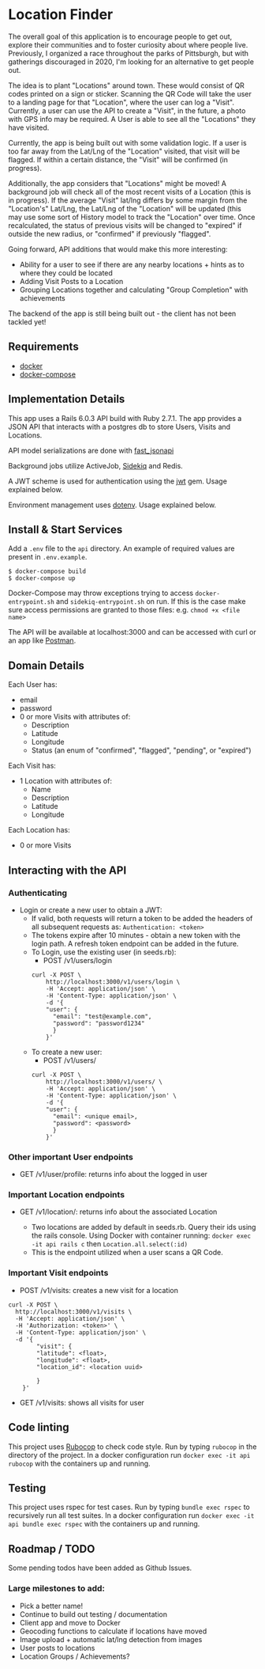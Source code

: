 # Location Finder

The overall goal of this application is to encourage people to get out, explore their communities and to foster curiosity about where people live. Previously, I organized a race throughout the parks of Pittsburgh, but with gatherings discouraged in 2020, I'm looking for an alternative to get people out.

The idea is to plant "Locations" around town. These would consist of QR codes printed on a sign or sticker. Scanning the QR Code will take the user to a landing page for that "Location", where the user can log a "Visit". Currently, a user can use the API to create a "Visit", in the future, a photo with GPS info may be required. A User is able to see all the "Locations" they have visited.

Currently, the app is being built out with some validation logic. If a user is too far away from the Lat/Lng of the "Location" visited, that visit will be flagged. If within a certain distance, the "Visit" will be confirmed (in progress).

Additionally, the app considers that "Locations" might be moved! A background job will check all of the most recent visits of a Location (this is in progress). If the average "Visit" lat/lng differs by some margin from the "Location's" Lat/Lng, the Lat/Lng of the "Location" will be updated (this may use some sort of History model to track the "Location" over time. Once recalculated, the status of previous visits will be changed to "expired" if outside the new radius, or "confirmed" if previously "flagged".

Going forward, API additions that would make this more interesting:
- Ability for a user to see if there are any nearby locations + hints as to where they could be located
- Adding Visit Posts to a Location
- Grouping Locations together and calculating "Group Completion" with achievements

The backend of the app is still being built out - the client has not been tackled yet!

## Requirements

* [docker](https://docs.docker.com/engine/installation/linux/docker-ce/)
* [docker-compose](https://docs.docker.com/compose/install/#install-compose)


## Implementation Details

This app uses a Rails 6.0.3 API build with Ruby 2.7.1. The app provides a JSON API that interacts with a postgres db to store Users, Visits and Locations.

API model serializations are done with [fast_jsonapi](https://github.com/Netflix/fast_jsonapi)

Background jobs utilize ActiveJob, [Sidekiq](https://github.com/mperham/sidekiq) and Redis.
 
A JWT scheme is used for authentication using the [jwt](https://github.com/jwt/ruby-jwt) gem. Usage explained below.

Environment management uses [dotenv](https://github.com/bkeepers/dotenv). Usage explained below.


## Install & Start Services

Add a `.env` file to the `api` directory. An example of required values are present in `.env.example`.

```
$ docker-compose build
$ docker-compose up
```

Docker-Compose may throw exceptions trying to access `docker-entrypoint.sh` and `sidekiq-entrypoint.sh` on run. If this is the case make sure access permissions are granted to those files: e.g. `chmod +x <file name>`

The API will be available at localhost:3000 and can be accessed with curl or an app like [Postman](https://www.postman.com/).


## Domain Details

Each User has:
  - email
  - password
  - 0 or more Visits with attributes of:
    - Description
    - Latitude
    - Longitude
    - Status (an enum of "confirmed", "flagged", "pending", or "expired")

Each Visit has:
  - 1 Location with attributes of:
    - Name
    - Description
    - Latitude
    - Longitude

Each Location has:
  - 0 or more Visits


## Interacting with the API

### Authenticating
- Login or create a new user to obtain a JWT:
  - If valid, both requests will return a token to be added the headers of all subsequent requests as: `Authentication: <token>`
  - The tokens expire after 10 minutes - obtain a new token with the login path. A refresh token endpoint can be added in the future.
  - To Login, use the existing user (in seeds.rb):
    - POST /v1/users/login 
    ```
    curl -X POST \
        http://localhost:3000/v1/users/login \
        -H 'Accept: application/json' \
        -H 'Content-Type: application/json' \
        -d '{
        "user": {
          "email": "test@example.com",
          "password": "password1234"
          }
        }'
    ```
  - To create a new user:
    - POST /v1/users/
    ```
    curl -X POST \
        http://localhost:3000/v1/users/ \
        -H 'Accept: application/json' \
        -H 'Content-Type: application/json' \
        -d '{
        "user": {
          "email": <unique email>,
          "password": <password>
          }
        }'
    ```
    
### Other important User endpoints
- GET /v1/user/profile: returns info about the logged in user

### Important Location endpoints
- GET /v1/location/<location id>: returns info about the associated Location
  - Two locations are added by default in seeds.rb. Query their ids using the rails console. Using Docker with container running: `docker exec -it api rails c` then `Location.all.select(:id)`
  - This is the endpoint utilized when a user scans a QR Code.
  
### Important Visit endpoints
- POST /v1/visits: creates a new visit for a location
```
curl -X POST \
  http://localhost:3000/v1/visits \
  -H 'Accept: application/json' \
  -H 'Authorization: <token>' \
  -H 'Content-Type: application/json' \
  -d '{
        "visit": {
        "latitude": <float>,
        "longitude": <float>,
        "location_id": <location uuid>

        }
    }'
```
- GET /v1/visits: shows all visits for user
    


## Code linting

This project uses [Rubocop](https://github.com/bbatsov/rubocop) to check code style. Run by typing `rubocop` in the directory of the project. In a docker configuration run `docker exec -it api rubocop` with the containers up and running.

## Testing

This project uses rspec for test cases. Run by typing `bundle exec rspec` to recursively run all test suites. In a docker configuration run `docker exec -it api bundle exec rspec` with the containers up and running.

## Roadmap / TODO

Some pending todos have been added as Github Issues.

### Large milestones to add:
- Pick a better name!
- Continue to build out testing / documentation
- Client app and move to Docker
- Geocoding functions to calculate if locations have moved
- Image upload + automatic lat/lng detection from images
- User posts to locations
- Location Groups / Achievements?
